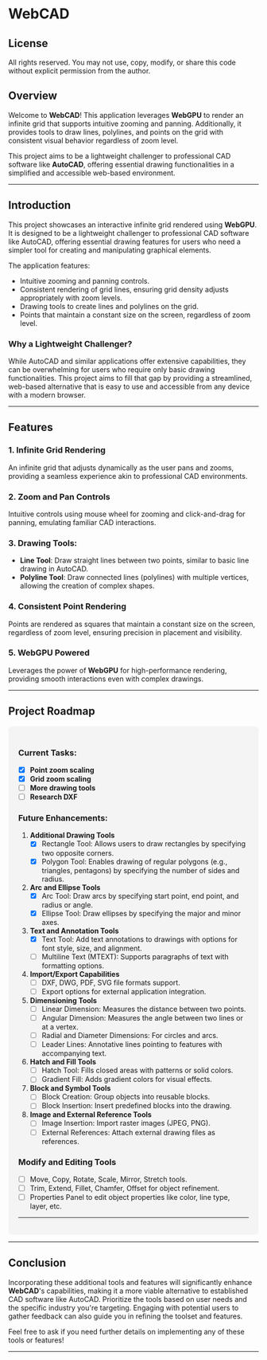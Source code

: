 # WebCAD

## License

All rights reserved. You may not use, copy, modify, or share this code without explicit permission from the author.

## Overview

Welcome to **WebCAD**! This application leverages **WebGPU** to render an infinite grid that supports intuitive zooming and panning. Additionally, it provides tools to draw lines, polylines, and points on the grid with consistent visual behavior regardless of zoom level.

This project aims to be a lightweight challenger to professional CAD software like **AutoCAD**, offering essential drawing functionalities in a simplified and accessible web-based environment.

---

## Introduction

This project showcases an interactive infinite grid rendered using **WebGPU**. It is designed to be a lightweight challenger to professional CAD software like AutoCAD, offering essential drawing features for users who need a simpler tool for creating and manipulating graphical elements.

The application features:
- Intuitive zooming and panning controls.
- Consistent rendering of grid lines, ensuring grid density adjusts appropriately with zoom levels.
- Drawing tools to create lines and polylines on the grid.
- Points that maintain a constant size on the screen, regardless of zoom level.

### Why a Lightweight Challenger?

While AutoCAD and similar applications offer extensive capabilities, they can be overwhelming for users who require only basic drawing functionalities. This project aims to fill that gap by providing a streamlined, web-based alternative that is easy to use and accessible from any device with a modern browser.

---

## Features

### 1. Infinite Grid Rendering
An infinite grid that adjusts dynamically as the user pans and zooms, providing a seamless experience akin to professional CAD environments.

### 2. Zoom and Pan Controls
Intuitive controls using mouse wheel for zooming and click-and-drag for panning, emulating familiar CAD interactions.

### 3. Drawing Tools:
- **Line Tool**: Draw straight lines between two points, similar to basic line drawing in AutoCAD.
- **Polyline Tool**: Draw connected lines (polylines) with multiple vertices, allowing the creation of complex shapes.

### 4. Consistent Point Rendering
Points are rendered as squares that maintain a constant size on the screen, regardless of zoom level, ensuring precision in placement and visibility.

### 5. WebGPU Powered
Leverages the power of **WebGPU** for high-performance rendering, providing smooth interactions even with complex drawings.

---

## Project Roadmap

<div style="background-color: #f4f4f4; padding: 20px; border-radius: 8px;">

### Current Tasks:

- [x] **Point zoom scaling**  
- [x] **Grid zoom scaling**  
- [ ] **More drawing tools**  
- [ ] **Research DXF**

### Future Enhancements:

1. **Additional Drawing Tools**
    - [x] Rectangle Tool: Allows users to draw rectangles by specifying two opposite corners.
    - [x] Polygon Tool: Enables drawing of regular polygons (e.g., triangles, pentagons) by specifying the number of sides and radius.

2. **Arc and Ellipse Tools**
    - [x] Arc Tool: Draw arcs by specifying start point, end point, and radius or angle.
    - [x] Ellipse Tool: Draw ellipses by specifying the major and minor axes.

3. **Text and Annotation Tools**
    - [x] Text Tool: Add text annotations to drawings with options for font style, size, and alignment.
    - [ ] Multiline Text (MTEXT): Supports paragraphs of text with formatting options.

4. **Import/Export Capabilities**
    - [ ] DXF, DWG, PDF, SVG file formats support.
    - [ ] Export options for external application integration.

5. **Dimensioning Tools**
    - [ ] Linear Dimension: Measures the distance between two points.
    - [ ] Angular Dimension: Measures the angle between two lines or at a vertex.
    - [ ] Radial and Diameter Dimensions: For circles and arcs.
    - [ ] Leader Lines: Annotative lines pointing to features with accompanying text.

6. **Hatch and Fill Tools**
    - [ ] Hatch Tool: Fills closed areas with patterns or solid colors.
    - [ ] Gradient Fill: Adds gradient colors for visual effects.

7. **Block and Symbol Tools**
    - [ ] Block Creation: Group objects into reusable blocks.
    - [ ] Block Insertion: Insert predefined blocks into the drawing.

8. **Image and External Reference Tools**
    - [ ] Image Insertion: Import raster images (JPEG, PNG).
    - [ ] External References: Attach external drawing files as references.

### Modify and Editing Tools

- [ ] Move, Copy, Rotate, Scale, Mirror, Stretch tools.
- [ ] Trim, Extend, Fillet, Chamfer, Offset for object refinement.
- [ ] Properties Panel to edit object properties like color, line type, layer, etc.

---

</div>

---

## Conclusion

Incorporating these additional tools and features will significantly enhance **WebCAD**'s capabilities, making it a more viable alternative to established CAD software like AutoCAD. Prioritize the tools based on user needs and the specific industry you're targeting. Engaging with potential users to gather feedback can also guide you in refining the toolset and features.

Feel free to ask if you need further details on implementing any of these tools or features!

---